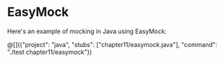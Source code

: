 # EasyMock

Here's an example of mocking in Java using EasyMock:

@[]({"project": "java", "stubs": ["chapter11/easymock.java"], "command": "./test chapter11/easymock"})
